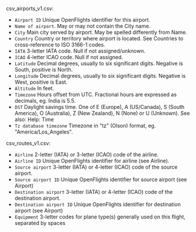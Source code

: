 csv_airports_v1.csv:
- `Airport ID`	Unique OpenFlights identifier for this airport.
- `Name of airport`. May or may not contain the City name.
- `City`	Main city served by airport. May be spelled differently from Name.
- `Country`	Country or territory where airport is located. See Countries to cross-reference to ISO 3166-1 codes.
- `IATA`	3-letter IATA code. Null if not assigned/unknown.
- `ICAO`	4-letter ICAO code. Null if not assigned.
- `Latitude`	Decimal degrees, usually to six significant digits. Negative is South, positive is North.
- `Longitude`	Decimal degrees, usually to six significant digits. Negative is West, positive is East.
- `Altitude`	In feet.
- `Timezone`	Hours offset from UTC. Fractional hours are expressed as decimals, eg. India is 5.5.
- `DST`	Daylight savings time. One of E (Europe), A (US/Canada), S (South America), O (Australia), Z (New Zealand), N (None) or U (Unknown). See also: Help: Time
- `Tz database timezone`	Timezone in "tz" (Olson) format, eg. "America/Los_Angeles".


csv_routes_v1.csv:
- `Airline`	2-letter (IATA) or 3-letter (ICAO) code of the airline.
- `Airline ID`	Unique OpenFlights identifier for airline (see Airline).
- `Source airport`	3-letter (IATA) or 4-letter (ICAO) code of the source airport.
- `Source airport ID`	Unique OpenFlights identifier for source airport (see Airport)
- `Destination airport`	3-letter (IATA) or 4-letter (ICAO) code of the destination airport.
- `Destination airport ID`	Unique OpenFlights identifier for destination airport (see Airport)
- `Equipment`	3-letter codes for plane type(s) generally used on this flight, separated by spaces
